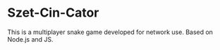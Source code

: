 # Szet-Cin-Cator
This is a multiplayer snake game developed for network use. Based on Node.js and JS. 
